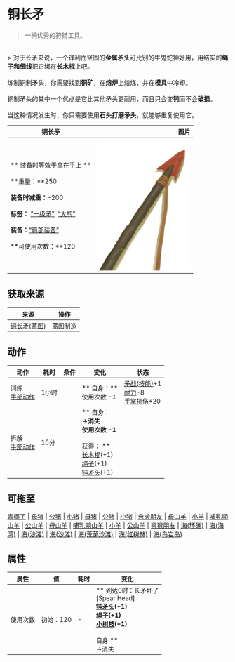 # 铜长矛  
> 一柄优秀的狩猎工具。  
<br>  
> 对于长矛来说，一个锋利而坚固的<b>金属矛头</b>可比别的牛鬼蛇神好用，用结实的<b>绳子和细线</b>把它绑在<b>长木棍</b>上吧。<br><br>炼制铜制矛头，你需要找到<b>铜矿</b>，在<b>熔炉</b>上熔炼，并在<b>模具</b>中冷却。<br><br>铜制矛头的其中一个优点是它比其他矛头更耐用，而且只会变<b>钝</b>而不会<b>破损</b>。<br><br>当这种情况发生时，你只需要使用<b>石头打磨矛头</b>，就能够重复使用它。  
  
  铜长矛  |   图片   
 ----  |  ----:   
 ** 装备时等效于拿在手上 **<br><br>**重量：**250<br><br>**装备时减重：**-200<br><br>**标签：**	[“一级矛”](tag_Spear.md), [“大的”](tag_Large.md)<br><br>**装备：**[“肩部装备”](eTag_Shoulder.md)<br><br>**可使用次数：**120  |  <img decoding="async" src="Sprite/SpearCopper.png" href="a.md" style="max-width:300px;max-height:300px;">   
  
## 获取来源  
来源  |  操作  
----  |  ----  
[铜长矛(蓝图)](Bp_CopperSpear.md)  |  蓝图制造  
## 动作  
动作  |  耗时  |  条件  |  变化  |  状态  
----  |  ----  |  ----  |  ----  |  ----  
训练<br>[手部动作](HandAction.md)  |  1小时  |    |  ** 自身：**<br>使用次数  -1  |  [矛战(技能)](Skill_SpearFighting.md)+1<br>[耐力](Stamina.md)-8<br>[手掌损伤](HandDamage.md)+20  
拆解<br>[手部动作](HandAction.md)  |  15分  |    |  ** 自身：**<br>→消失<br>使用次数  -1<br><br>** 获得： **<br>  [长木棍](StickLong.md)(+1)<br>  [绳子](Rope.md)(+1)<br>  [钝矛头](SpearHeadBlunt.md)(+1)<br>  |    
## 可拖至  
[青椰子](CoconutHusked.md) | [母猪](BoarEnclosureFemale.md) | [公猪](BoarEnclosureMale.md) | [小猪](BoarEnclosurePiglet.md) | [母猪](BoarTiedFemale.md) | [公猪](BoarTiedMale.md) | [小猪](BoarTiedPiglet.md) | [忠犬朋友](DogFriend.md) | [母山羊](GoatEnclosureFemale.md) | [小羊](GoatEnclosureKid.md) | [哺乳期山羊](GoatEnclosureLactating.md) | [公山羊](GoatEnclosureMale.md) | [母山羊](GoatTiedFemale.md) | [哺乳期山羊](GoatTiedFemaleLactating.md) | [小羊](GoatTiedKid.md) | [公山羊](GoatTiedMale.md) | [猕猴朋友](MacaqueFriend.md) | [海(环礁)](Sea_Atoll.md) | [海(海湾)](Sea_Bay.md) | [海(沙滩)](Sea_Beach.md) | [海(沙滩)](Sea_Cove.md) | [海(荒芜沙滩)](Sea_DesolateBeach.md) | [海(红树林)](Sea_Mangroves.md) | [海(鸟岩岛)](Sea_Rocks.md)  
## 属性   
属性  |  值  |  耗时  |  变化  
----  |  ----  |  ----  |  ----  
使用次数  |  初始：120  |  -  |  ** 到达0时：长矛坏了 **<br>** [Spear Head]  **<br>  [钝矛头](SpearHeadBlunt.md)(+1)<br>  [绳子](Rope.md)(+1)<br>  [小树枝](Sticks.md)(+1)<br><br>** 自身 **<br>→消失  


<script>document.title="铜长矛 - 卡牌生存百科 Card Survival Wiki";</script>
